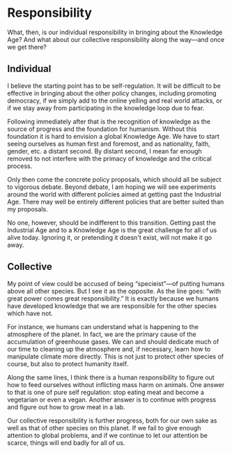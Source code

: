 # Responsibility

What, then, is our individual responsibility in bringing about the Knowledge Age? And what about our collective responsibility along the way&mdash;and once we get there?


## Individual

I believe the starting point has to be self-regulation. It will be difficult to be effective in bringing about the other policy changes, including promoting democracy, if we simply add to the online yelling and real world attacks, or if we stay away from participating in the knowledge loop due to fear.

Following immediately after that is the recognition of knowledge as the source of progress and the foundation for humanism. Without this foundation it is hard to envision a global Knowledge Age. We have to start seeing ourselves as human first and foremost, and as nationality, faith, gender, etc. a distant second. By distant second, I mean far enough removed to not interfere with the primacy of knowledge and the critical process.

Only then come the concrete policy proposals, which should all be subject to vigorous debate. Beyond debate, I am hoping we will see experiments around the world with different policies aimed at getting past the Industrial Age. There may well be entirely different policies that are better suited than my proposals.

No one, however, should be indifferent to this transition. Getting past the Industrial Age and to a Knowledge Age is the great challenge for all of us alive today. Ignoring it, or pretending it doesn&apos;t exist, will not make it go away.


## Collective

My point of view could be accused of being &ldquo;specieist&rdquo;&mdash;of putting humans above all other species. But I see it as the opposite. As the line goes: &ldquo;with great power comes great responsibility.&rdquo; It is exactly because we humans have developed knowledge that we are responsible for the other species which have not.

For instance, we humans can understand what is happening to the atmosphere of the planet. In fact, we are the primary cause of the accumulation of greenhouse gases. We can and should dedicate much of our time to cleaning up the atmosphere and, if necessary, learn how to manipulate climate more directly. This is not just to protect other species of course, but also to protect humanity itself.

Along the same lines, I think there is a human responsibility to figure out how to feed ourselves without inflicting mass harm on animals. One answer to that is one of pure self regulation: stop eating meat and become a vegetarian or even a vegan. Another answer is to continue with progress and figure out how to grow meat in a lab.

Our collective responsibility is further progress, both for our own sake as well as that of other species on this planet. If we fail to give enough attention to global problems, and if we continue to let our attention be scarce, things will end badly for all of us.

